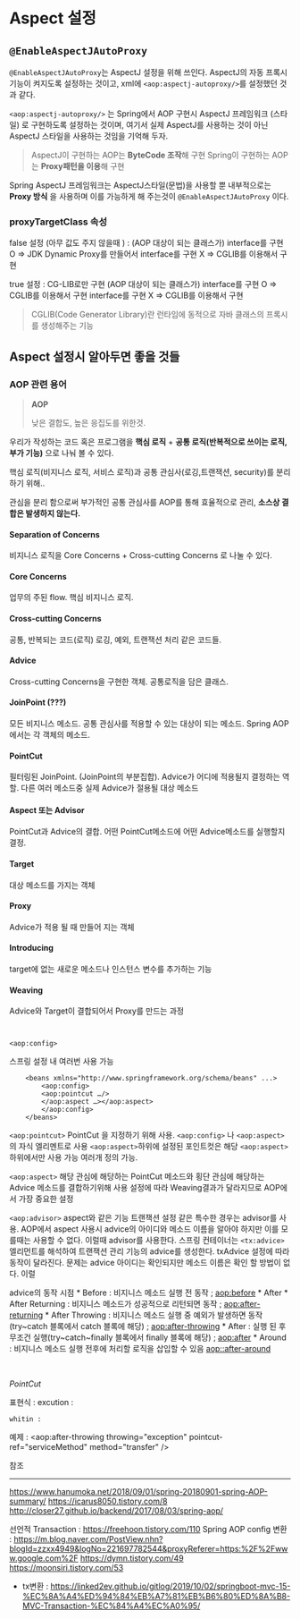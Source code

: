 # Aspect 설정

## `@EnableAspectJAutoProxy`

 `@EnableAspectJAutoProxy`는 AspectJ 설정을 위해 쓰인다. AspectJ의 자동 프록시 기능이 켜지도록 설정하는 것이고, xml에 `<aop:aspectj-autoproxy/>`를 설정했던 것과 같다.

`<aop:aspectj-autoproxy/>` 는 Spring에서 AOP 구현시 AspectJ 프레임워크 (스타일) 로 구현하도록 설정하는 것이며, 여기서 실제 AspectJ를 사용하는 것이 아닌 AspectJ 스타일을 사용하는 것임을 기억해 두자.

> AspectJ이 구현하는 AOP는 **ByteCode 조작**해 구현
> Spring이 구현하는 AOP는 **Proxy패턴을 이용**해 구현 

Spring AspectJ 프레임워크는  AspectJ스타일(문법)을 사용할 뿐 내부적으로는 **Proxy 방식** 을 사용하며 이를 가능하게 해 주는것이 `@EnableAspectJAutoProxy` 이다.

### proxyTargetClass 속성  

false 설정 (아무 값도 주지 않을때 ) : 
(AOP 대상이 되는 클래스가)
	interface를 구현 O => JDK Dynamic Proxy를 만들어서
	interface를 구현 X => CGLIB를 이용해서 구현

true 설정 : CG-LIB로만 구현
(AOP 대상이 되는 클래스가)
	interface를 구현 O => CGLIB를 이용해서 구현
	interface를 구현 X => CGLIB를 이용해서 구현

> CGLIB(Code Generator Library)란
> 런타임에 동적으로 자바 클래스의 프록시를 생성해주는 기능



## Aspect 설정시 알아두면 좋을 것들

### AOP  관련 용어

> **AOP**
>
> 낮은 결합도, 높은 응집도를 위한것.

우리가 작성하는 코드 혹은 프로그램을 **핵심 로직** + **공통 로직(반복적으로 쓰이는 로직, 부가 기능)** 으로 나눠 볼 수 있다.

핵심 로직(비지니스 로직, 서비스 로직)과 공통 관심사(로깅,트랜잭션, security)를 분리하기 위해..

관심을 분리 함으로써 부가적인 공통 관심사를 AOP를 통해 효율적으로 관리, **소스상 결합은 발생하지 않는다.**



#### Separation of Concerns 

비지니스 로직을 Core Concerns + Cross-cutting Concerns 로 나눌 수 있다.

#### Core Concerns
업무의 주된 flow.
핵심 비지니스 로직.

#### Cross-cutting Concerns 
공통, 반복되는 코드(로직)
로깅, 예외, 트랜잭션 처리 같은 코드들.






#### **Advice** 
Cross-cutting Concerns을 구현한 객체. 공통로직을 담은 클래스.

#### JoinPoint (???)
모든 비지니스 메소드. 공통 관심사를 적용할 수 있는 대상이 되는 메소드.
Spring AOP에서는 각 객체의 메소드.

#### **PointCut** 
필터링된 JoinPoint. (JoinPoint의 부분집합). 
Advice가 어디에 적용될지 결정하는 역할. 다른 여러 메소드중 실제 Advice가 절용될 대상 메소드

#### **Aspect** 또는 Advisor
PointCut과 Advice의 결합. 어떤 PointCut메소드에 어떤 Advice메소드를 실행할지 결정.




#### Target 
대상 메소드를 가지는 객체

#### Proxy 
Advice가 적용 될 때 만들어 지는 객체

#### Introducing
target에 없는 새로운 메소드나 인스턴스 변수를 추가하는 기능

#### Weaving
Advice와 Target이 결합되어서 Proxy를 만드는 과정



``` ```

```<aop:config>```

스프링 설정 내 여러번 사용 가능

```
	<beans xmlns="http://www.springframework.org/schema/beans" ...>
	    <aop:config>
		<aop:pointcut …/>
		</aop:aspect …></aop:aspect>
	    </aop:config>
	</beans>
```

```<aop:pointcut>```
	PointCut 을 지정하기 위해 사용.
	```<aop:config>``` 나 ```<aop:aspect>``` 의 자식 엘리멘트로 사용
	```<aop:aspect>```하위에 설정된 포인트컷은 해당 ```<aop:aspect>```하위에서만 사용 가능
	여러개 정의 가능.

```<aop:aspect>```
	해당 관심에 해당하는 PointCut 메소드와 횡단 관심에 해당하는 Advice 메소드를 결합하기위해 사용
	설정에 따라 Weaving결과가 달라지므로 AOP에서 가장 중요한 설정

```<aop:advisor>```
	aspect와 같은 기능
	트랜잭션 설정 같은 특수한 경우는 advisor를 사용.
	AOP에서 aspect 사용시 advice의 아이디와 메소드 이름을 알아야 하지만 이를 모를때는 사용할 수 없다.
	이럴때 advisor를 사용한다.
	스프링 컨테이너는 ```<tx:advice>```엘리먼트를 해석하여 트랜잭션 관리 기능의 advice를 생성한다.
	txAdvice 설정에 따라 동작이 달라진다.
	문제는 advice 아이디는 확인되지만 메소드 이름은 확인 할 방법이 없다.
	이럴
	
advice의 동작 시점
	* Before : 비지니스 메소드 실행 전 동작 ; <aop:before>
	* After
		* After Returning : 비지니스 메소드가 성공적으로 리턴되면 동작 ; <aop:after-returning>
		* After Throwing : 비지니스 메소드 실행 중 예외가 발생하면 동작(try~catch 블록에서 catch 블록에 해당) ; <aop:after-throwing>
		* After : 실행 된 후 무조건 실행(try~catch~finally 블록에서 finally 블록에 해당) ; <aop:after>
	* Around : 비지니스 메소드 실행 전후에 처리할 로직을 삽입할 수 있음 <aop::after-around>


``` ```
``` ```
``` ```
``` ```
``` ```
``` ```



*PointCut*

표현식 :
	excution : 

	whitin :



예제 :
<aop:after-throwing throwing="exception" pointcut-ref="serviceMethod" method="transfer" />





















참조

----

https://www.hanumoka.net/2018/09/01/spring-20180901-spring-AOP-summary/
https://icarus8050.tistory.com/8
http://closer27.github.io/backend/2017/08/03/spring-aop/

선언적 Transaction : https://freehoon.tistory.com/110
Spring AOP config 변환 : https://m.blog.naver.com/PostView.nhn?blogId=zzxx4949&logNo=221697782544&proxyReferer=https:%2F%2Fwww.google.com%2F
https://dymn.tistory.com/49
https://moonsiri.tistory.com/53

* tx변환 : https://linked2ev.github.io/gitlog/2019/10/02/springboot-mvc-15-%EC%8A%A4%ED%94%84%EB%A7%81%EB%B6%80%ED%8A%B8-MVC-Transaction-%EC%84%A4%EC%A0%95/